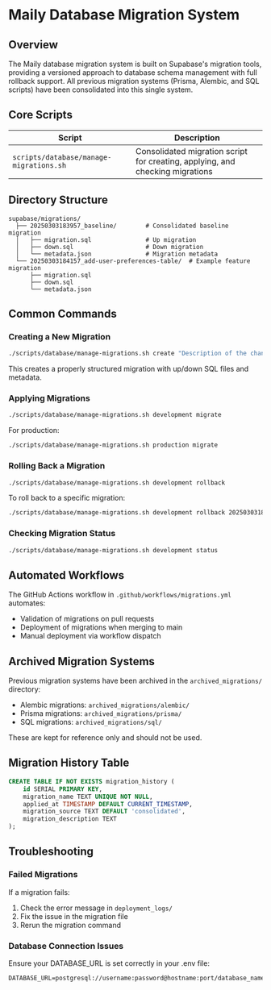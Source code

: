 # Maily Database Migration System

## Overview

The Maily database migration system is built on Supabase's migration tools, providing a versioned approach to database schema management with full rollback support. All previous migration systems (Prisma, Alembic, and SQL scripts) have been consolidated into this single system.

## Core Scripts

| Script | Description |
|--------|-------------|
| `scripts/database/manage-migrations.sh` | Consolidated migration script for creating, applying, and checking migrations |

## Directory Structure

```
supabase/migrations/
  ├── 20250303183957_baseline/        # Consolidated baseline migration
  │   ├── migration.sql               # Up migration
  │   ├── down.sql                    # Down migration
  │   └── metadata.json               # Migration metadata
  └── 20250303184157_add-user-preferences-table/  # Example feature migration
      ├── migration.sql
      ├── down.sql
      └── metadata.json
```

## Common Commands

### Creating a New Migration

```bash
./scripts/database/manage-migrations.sh create "Description of the change"
```

This creates a properly structured migration with up/down SQL files and metadata.

### Applying Migrations

```bash
./scripts/database/manage-migrations.sh development migrate
```

For production:

```bash
./scripts/database/manage-migrations.sh production migrate
```

### Rolling Back a Migration

```bash
./scripts/database/manage-migrations.sh development rollback
```

To roll back to a specific migration:

```bash
./scripts/database/manage-migrations.sh development rollback 20250303183957_baseline
```

### Checking Migration Status

```bash
./scripts/database/manage-migrations.sh development status
```

## Automated Workflows

The GitHub Actions workflow in `.github/workflows/migrations.yml` automates:
- Validation of migrations on pull requests
- Deployment of migrations when merging to main
- Manual deployment via workflow dispatch

## Archived Migration Systems

Previous migration systems have been archived in the `archived_migrations/` directory:
- Alembic migrations: `archived_migrations/alembic/`
- Prisma migrations: `archived_migrations/prisma/`
- SQL migrations: `archived_migrations/sql/`

These are kept for reference only and should not be used.

## Migration History Table

```sql
CREATE TABLE IF NOT EXISTS migration_history (
    id SERIAL PRIMARY KEY,
    migration_name TEXT UNIQUE NOT NULL,
    applied_at TIMESTAMP DEFAULT CURRENT_TIMESTAMP,
    migration_source TEXT DEFAULT 'consolidated',
    migration_description TEXT
);
```

## Troubleshooting

### Failed Migrations

If a migration fails:
1. Check the error message in `deployment_logs/`
2. Fix the issue in the migration file
3. Rerun the migration command

### Database Connection Issues

Ensure your DATABASE_URL is set correctly in your .env file:

```
DATABASE_URL=postgresql://username:password@hostname:port/database_name
``` 